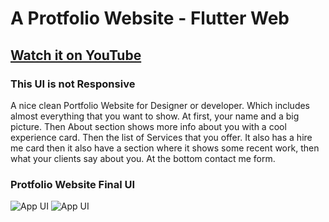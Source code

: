 # A Protfolio Website - Flutter Web

## [Watch it on YouTube](https://youtu.be/Y4oJMiEwlBg)

### This UI is not Responsive

A nice clean Portfolio Website for Designer or developer. Which includes almost everything that you want to show. At first, your name and a big picture. Then About section shows more info about you with a cool experience card. Then the list of Services that you offer. It also has a hire me card then it also have a section where it shows some recent work, then what your clients say about you. At the bottom contact me form.


### Protfolio Website Final UI

![App UI](/intro.gif)
![App UI](/Portfolio.png)
